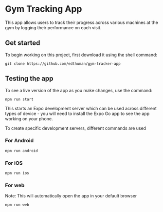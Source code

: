 # Gym Tracking App

This app allows users to track their progress across various machines at the gym by logging their performance on each visit.

## Get started

To begin working on this project, first download it using the shell command:

```
git clone https://github.com/edthuman/gym-tracker-app
```

## Testing the app

To see a live version of the app as you make changes, use the command: 

```
npm run start
```

This starts an Expo development server which can be used across different types of device - you will need to install the Expo Go app to see the app working on your phone.

To create specific development servers, different commands are used

### For Android
```
npm run android
```

### For iOS

```
npm run ios
```

### For web
Note: This will automatically open the app in your default browser
```
npm run web
```
